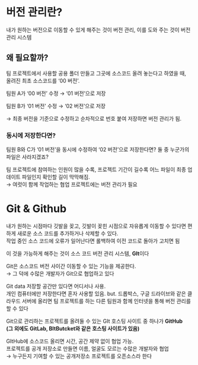 # 버전 관리란?

내가 원하는 버전으로 이동할 수 있게 해주는 것이 버전 관리, 이를 도와 주는 것이 버전 관리 시스템  

## 왜 필요할까?

팀 프로젝트에서 사용할 공용 폴더 만들고 그곳에 소스코드 올려 놓는다고 하였을 때,  
올려진 최초 소스코드를 ‘00 버전’.

팀원 A가 ‘00 버전’ 수정 → ‘01 버전’으로 저장  

팀원 B가 ‘01 버전’ 수정 → ‘02 버전’으로 저장  

→ 최종 버전을 기준으로 수정하고 순차적으로 번호 붙여 저장하면 버전 관리가 됨.

### 동시에 저장한다면?

팀원 B와 C가 ‘01 버전’을 동시에 수정하여 ‘02 버전’으로 저장한다면?
둘 중 누군가의 파일은 사라지겠죠?

팀 프로젝트에 참여하는 인원이 많을 수록, 프로젝트 기간이 길수록 어느 파일이 최종 업데이트 파일인지 확인할 길이 막막해짐.   
→ 여럿이 함께 작업하는 협업 프로젝트에는 버전 관리가 필요

# Git & Github

내가 원하는 시점마다 깃발을 꽂고, 깃발이 꽂힌 시점으로 자유롭게 이동할 수 있다면 편하게 새로운 소스 코드를 추가하거나 삭제할 수 있다.  
작업 중인 소스 코드에 오류가 일어난다면 롤백하여 이전 코드로 돌아가 고치면 됨

이 것을 가능하게 해주는 것이 소스 코드 버전 관리 시스템, **GIt**이다

Git은 소스코드 버전 사이간 이동할 수 있는 기능을 제공한다.  
→ 그 덕에 수많은 개발자가 Git으로 협업하고 있다

Git data 저장할 공간만 있다면 어디서나 사용.  
개인 컴퓨터에만 저장한다면 혼자 사용할 있음. but. 드롭박스, 구글 드라이브와 같은 클라우드 서버에 올리면 팀 프로젝트를 하는 다른 팀원과 함께 인터넷을 통해 버전 관리를 할 수 있다

Git으로 관리하는 프로젝트를 올려둘 수 있는 GIt 호스팅 사이트 중 하나가 **GitHub  
(**그 외에도 GitLab, BItButcket와 같은 호스팅 사이트가 있음**)**

GItHub에 소스코드 올리면 시간, 공간 제약 없이 협업 가능.  
프로젝트를 공개 저장소로 만들면 이름, 얼굴도 모르는 수많은 개발자와 협업  
→ 누구든지 기여할 수 있는 공개저장소 프로젝트를 오픈소스라 한다